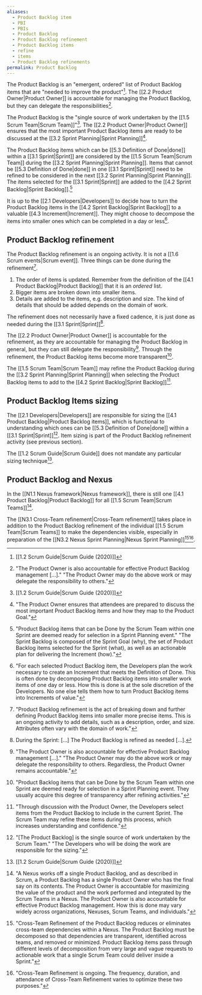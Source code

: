 ```yaml
---
aliases:
  - Product Backlog item
  - PBI
  - PBIs
  - Product Backlog
  - Product Backlog refinement
  - Product Backlog items
  - refine
  - items
  - Product Backlog refinements
permalink: Product Backlog
---
```

The Product Backlog is an "emergent, ordered" list of Product Backlog items that are "needed to improve the product"[^scrum-guide-2020]. The [[2.2 Product Owner|Product Owner]] is accountable for managing the Product Backlog, but they can delegate the responsibilities[^po-responsible-backlog].

[^po-responsible-backlog]: "The Product Owner is also accountable for effective Product Backlog management \[...\]." "The Product Owner may do the above work or may delegate the responsibility to others."[^scrum-guide-2020]

The Product Backlog is the "single source of work undertaken by the [[1.5 Scrum Team|Scrum Team]]"[^scrum-guide-2020]. The [[2.2 Product Owner|Product Owner]] ensures that the most important Product Backlog items are ready to be discussed at the [[3.2 Sprint Planning|Sprint Planning]][^po-pbi-ready].

[^po-pbi-ready]:"The Product Owner ensures that attendees are prepared to discuss the most important Product Backlog items and how they map to the Product Goal."[^scrum-guide-2020]

The Product Backlog items which can be [[5.3 Definition of Done|done]] within a [[3.1 Sprint|Sprint]] are considered by the [[1.5 Scrum Team|Scrum Team]] during the [[3.2 Sprint Planning|Sprint Planning]]. Items that cannot be [[5.3 Definition of Done|done]] in one [[3.1 Sprint|Sprint]] need to be refined to be considered in the next [[3.2 Sprint Planning|Sprint Planning]]. The items selected for the [[3.1 Sprint|Sprint]] are added to the [[4.2 Sprint Backlog|Sprint Backlog]].[^pbi-planning]

[^pbi-planning]:"Product Backlog items that can be Done by the Scrum Team within one Sprint are deemed ready for selection in a Sprint Planning event." "The Sprint Backlog is composed of the Sprint Goal (why), the set of Product Backlog items selected for the Sprint (what), as well as an actionable plan for delivering the Increment (how)."[^scrum-guide-2020]

It is up to the [[2.1 Developers|Developers]] to decide how to turn the Product Backlog items in the [[4.2 Sprint Backlog|Sprint Backlog]] to a valuable [[4.3 Increment|Increment]]. They might choose to decompose the items into smaller ones which can be completed in a day or less[^items-decomposing].

[^items-decomposing]: "For each selected Product Backlog item, the Developers plan the work necessary to create an Increment that meets the Definition of Done. This is often done by decomposing Product Backlog items into smaller work items of one day or less. How this is done is at the sole discretion of the Developers. No one else tells them how to turn Product Backlog items into Increments of value."[^scrum-guide-2020]

## Product Backlog refinement

The Product Backlog refinement is an ongoing activity. It is not a [[1.6 Scrum events|Scrum event]]. Three things can be done during the refinement[^refinement-definition].
1. The order of items is updated. Remember from the definition of the [[4.1 Product Backlog|Product Backlog]] that it is an *ordered* list.
2. Bigger items are broken down into smaller items.
3. Details are added to the items, e.g. description and size. The kind of details that should be added depends on the domain of work.

[^refinement-definition]: "Product Backlog refinement is the act of breaking down and further defining Product Backlog items into smaller more precise items. This is an ongoing activity to add details, such as a description, order, and size. Attributes often vary with the domain of work."[^scrum-guide-2020]

The refinement does not necessarily have a fixed cadence, it is just done as needed during the [[3.1 Sprint|Sprint]][^refinement-as-needed].

[^refinement-as-needed]: During the Sprint: \[...\] The Product Backlog is refined as needed \[...\].

The [[2.2 Product Owner|Product Owner]] is accountable for the refinement, as they are accountable for managing the Product Backlog in general, but they can still delegate the responsibility[^po-accountable-refinement].
Through the refinement, the Product Backlog items become more transparent[^refinement-transparency].

[^po-accountable-refinement]: "The Product Owner is also accountable for effective Product Backlog management \[...\]." "The Product Owner may do the above work or may delegate the responsibility to others. Regardless, the Product Owner remains accountable."[^scrum-guide-2020]
[^refinement-transparency]: "Product Backlog items that can be Done by the Scrum Team within one Sprint are deemed ready for selection in a Sprint Planning event. They usually acquire this degree of transparency after refining activities."[^scrum-guide-2020]

The [[1.5 Scrum Team|Scrum Team]] may refine the Product Backlog during the [[3.2 Sprint Planning|Sprint Planning]] when selecting the Product Backlog items to add to the [[4.2 Sprint Backlog|Sprint Backlog]][^refinement-sprint-plan].

[^refinement-sprint-plan]: "Through discussion with the Product Owner, the Developers select items from the Product Backlog to include in the current Sprint. The Scrum Team may refine these items during this process, which increases understanding and confidence."[^scrum-guide-2020]
## Product Backlog Items sizing

The [[2.1 Developers|Developers]] are responsible for sizing the [[4.1 Product Backlog|Product Backlog items]], which is functional to understanding which ones can be [[5.3 Definition of Done|done]] within a [[3.1 Sprint|Sprint]][^developers-sizing]. Item sizing is part of the Product Backlog refinement activity (see previous section).

[^developers-sizing]:"\[The Product Backlog\] is the single source of work undertaken by the Scrum Team." "The Developers who will be doing the work are responsible for the sizing."[^scrum-guide-2020]

The [[1.2 Scrum Guide|Scrum Guide]] does not mandate any particular sizing technique[^scrum-guide-2020].

[^scrum-guide-2020]: [[1.2 Scrum Guide|Scrum Guide (2020)]]
## Product Backlog and Nexus

In the [[N1.1 Nexus framework|Nexus framework]], there is still one [[4.1 Product Backlog|Product Backlog]] for all [[1.5 Scrum Team|Scrum Teams]][^nexus-po].

The [[N3.1 Cross-Team refinement|Cross-Team refinement]] takes place in addition to the Product Backlog refinement of the individual [[1.5 Scrum Team|Scrum Teams]] to make the dependencies visible, especially in preparation of the [[N3.2 Nexus Sprint Planning|Nexus Sprint Planning]][^reduces-eliminates-dependencies][^is-ongoing].

[^nexus-po]: "A Nexus works off a single Product Backlog, and as described in Scrum, a Product Backlog has a single Product Owner who has the final say on its contents. The Product Owner is accountable for maximizing the value of the product and the work performed and integrated by the Scrum Teams in a Nexus. The Product Owner is also accountable for effective Product Backlog management. How this is done may vary widely across organizations, Nexuses, Scrum Teams, and individuals."[^nexus-guide-2021]

[^reduces-eliminates-dependencies]: "Cross-Team Refinement of the Product Backlog reduces or eliminates cross-team dependencies within a Nexus. The Product Backlog must be decomposed so that dependencies are transparent, identified across teams, and removed or minimized. Product Backlog items pass through different levels of decomposition from very large and vague requests to actionable work that a single Scrum Team could deliver inside a Sprint."[^nexus-guide-2021]

[^is-ongoing]: "Cross-Team Refinement is ongoing. The frequency, duration, and attendance of Cross-Team Refinement varies to optimize these two purposes."[^nexus-guide-2021]

[^nexus-guide-2021]: [[N1.2 Nexus Guide|Nexus Guide (2021)]]

